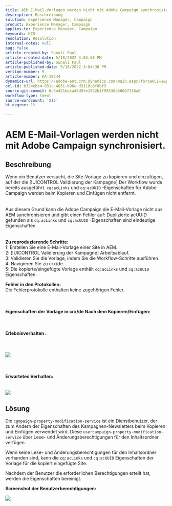 ```yaml
---
title: AEM E-Mail-Vorlagen werden nicht mit Adobe Campaign synchronisiert.
description: Beschreibung
solution: Experience Manager, Campaign
product: Experience Manager, Campaign
applies-to: Experience Manager, Campaign
keywords: KCS
resolution: Resolution
internal-notes: null
bug: false
article-created-by: Sunali Paul
article-created-date: 5/18/2022 3:03:58 PM
article-published-by: Sunali Paul
article-published-date: 5/18/2022 3:04:38 PM
version-number: 9
article-number: KA-19344
dynamics-url: https://adobe-ent.crm.dynamics.com/main.aspx?forceUCI=1&pagetype=entityrecord&etn=knowledgearticle&id=69a1eeb9-bbd6-ec11-a7b5-000d3a3adbfc
exl-id: b324ebb4-831c-4031-b96e-d3118c0f8bf3
source-git-commit: 0c3e421beca46d9fe1952b1f98538a50697216a0
workflow-type: tm+mt
source-wordcount: '215'
ht-degree: 1%

---
```


# AEM E-Mail-Vorlagen werden nicht mit Adobe Campaign synchronisiert.

## Beschreibung

Wenn ein Benutzer versucht, die Site-Vorlage zu kopieren und einzufügen, auf der die [!UICONTROL Validierung der Kampagne] Der Workflow wurde bereits ausgeführt. `cq:acLinks` und `cq:acUUID` -Eigenschaften für Adobe Campaign werden beim Kopieren und Einfügen nicht entfernt.
<br> <br><br>Aus diesem Grund kann die Adobe Campaign die E-Mail-Vorlage nicht aus AEM synchronisieren und gibt einen Fehler auf: Duplizierte acUUID gefunden als `cq:acLinks` und `cq:acUUID` -Eigenschaften sind eindeutige Eigenschaften.
<br> <br><br><b>Zu reproduzierende Schritte:</b>
<br>1: Erstellen Sie eine E-Mail-Vorlage einer Site in AEM.
<br>2: [!UICONTROL Validierung der Kampagne] Arbeitsablauf.
<br>3: Validieren Sie die Vorlage, indem Sie die Workflow-Schritte ausführen.
<br>4: Navigieren Sie zu crx/de.
<br>5: Die kopierte/eingefügte Vorlage enthält `cq:acLinks` und `cq:acUUID` Eigenschaften.

<b>Fehler in den Protokollen:</b>
<br>Die Fehlerprotokolle enthalten keine zugehörigen Fehler.<br><br> <br><br><b>Eigenschaften der Vorlage in crx/de Nach dem Kopieren/Einfügen:</b><br><br> <br><br><b>Erlebnisverhalten :</b><br><br> <br><br>![](assets/___6aa1eeb9-bbd6-ec11-a7b5-000d3a3adbfc___.jpeg)<br><br> <br><br><b>Erwartetes Verhalten:</b>
<br> <br><br>![](assets/___6ca1eeb9-bbd6-ec11-a7b5-000d3a3adbfc___.jpeg)

## Lösung


Die `campaign-property-modification-service` ist ein Dienstbenutzer, der zum Ändern der Eigenschaften des Kampagnen-Newsletters beim Kopieren und Einfügen verwendet wird.
Diese `usercampaign-property-modification-service` über Lese- und Änderungsberechtigungen für den Inhaltsordner verfügen.

Wenn keine Lese- und Änderungsberechtigungen für den Inhaltsordner vorhanden sind, kann die `cq:acLinks` und `cq:acUUID` Eigenschaften der Vorlage für die kopiert eingefügte Site.

Nachdem der Benutzer die erforderlichen Berechtigungen erteilt hat, werden die Eigenschaften bereinigt.

<b>Screenshot der Benutzerberechtigungen:</b>

![](assets/5443ef52-35cc-ec11-a7b5-6045bd00db33.png)
